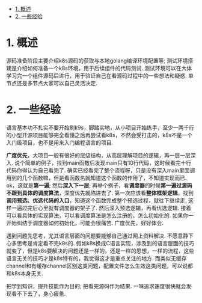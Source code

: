 
<!-- @import "[TOC]" {cmd="toc" depthFrom=1 depthTo=6 orderedList=false} -->

<!-- code_chunk_output -->

- [1. 概述](#1-概述)
- [2. 一些经验](#2-一些经验)

<!-- /code_chunk_output -->

# 1. 概述

源码准备阶段主要介绍k8s源码的获取与本地golang编译环境配置等; 测试环境搭建是介绍如何准备一个k8s环境，用于后续组件的代码测试. 测试环境可以在大体学习完一个组件源码后进行，用于验证自己在看源码过程中的一些想法和疑惑. 单节点还是多节点大家可以自己灵活决定. 

# 2. 一些经验

语言基本功不扎实不要开始刷k9s，脚踏实地，从小项目开始练手，至少一两千行的小型开源项目能够完全看懂之后再尝试看k8s，不然会受打击的，k8s不是一个入门级项目，也不是用来入门编程语言的项目. 

**广度优先**，大项目一般有很好的层级结构，从高层理解项目的逻辑，再一层一层深入. 说个简单的例子，找到main函数后发现main只有10行代码，这时候看完十行代码你得认为自己看完了. 确实已经看完了整个流程呀，只是没有深入main里面调用到的几个函数嘛，但是看函数名就知道这个函数的作用了，不知道实现而已. ok，这就是**第一遍**; 然后**深入下一层**; 再举个例子，看**调度器**的时候**第一遍过源码不跟到具体的调度算法**，深度优先就陷进去了. 第一次应该看**整体框架逻辑**，找到**调用预选、优选代码的入口**，知道这个函数完成整个预选过程，就往下继续走. 这样一遍过完后心里就有调度器的架子了. 然后深入预选逻辑，再看优选逻辑. 接着可以看具体的实现算法，可以看调度算法是怎么注册的，怎么初始化的. 如果你一开始纠结于调度器如何初始化，可能会很痛苦. 广度优先，好好体会. 

遇到问题先思考，尤其语言层面的问题要能够自己通过网上资料解决. 不愿意静下心多思考是肯定看不完k8s的. 假如k8s换成C语言实现，涉及到的语言层面的技巧就变了，但是k8s要解决的问题还是一样的，还是一样的思想，一样的流程，这些语言无关的技巧才是k8s特有的，我觉得这才是重点关注的地方. 而类似无缓存channel和有缓存channel区别这类问题，配置文件怎么生效这类问题，可以说都和k8s本身无关. 

把学到知识，提升技能作为目的; 把看完源码作为结果. 一味追求速度很快就会发现看不下去了，身心疲惫. 